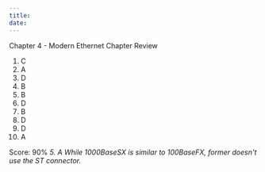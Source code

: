 ```yaml
---
title: 
date: 
---
```


Chapter 4 - Modern Ethernet
Chapter Review

1.  C
2.  A
3.  D
4.  B
5.  B
6.  D
7.  B
8.  D
9.  D
10. A

Score: 90%
*5. A While 1000BaseSX is similar to 100BaseFX, former doesn't use the ST connector.*

